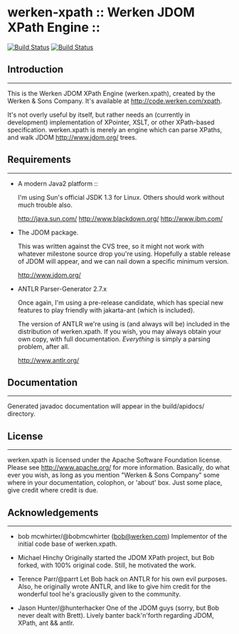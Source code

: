 # werken-xpath :: Werken JDOM XPath Engine ::
[![Build Status](https://img.shields.io/travis/Obsidian-StudiosInc/werken-xpath/master.svg?colorA=9977bb&style=plastic)](https://travis-ci.org/Obsidian-StudiosInc/werken-xpath)
[![Build Status](https://img.shields.io/shippable/5a0a1aa5b2a4270700e2dcde/master.svg?colorA=9977bb&style=plastic)](https://app.shippable.com/projects/5a0a1aa5b2a4270700e2dcde/)

## Introduction
------------------------------------------------------------------------
This is the Werken JDOM XPath Engine (werken.xpath), created by  the 
Werken & Sons Company. It's available at <http://code.werken.com/xpath>.

It's not overly useful by itself, but rather needs an (currently in
development) implementation of XPointer, XSLT, or other XPath-based 
specification.  werken.xpath is merely an engine which can parse XPaths,
and walk JDOM <http://www.jdom.org/> trees.


## Requirements
------------------------------------------------------------------------

* A modern Java2 platform :: 

  I'm using Sun's official JSDK 1.3 for Linux.  Others should work
  without much trouble also.

    <http://java.sun.com/>
    <http://www.blackdown.org/>
    <http://www.ibm.com/>


* The JDOM package. 

  This was written against the CVS tree, so it might not work with
  whatever milestone source drop you're using.  Hopefully a stable 
  release of JDOM will appear, and we can nail down a specific minimum
  version. 

    <http://www.jdom.org/>


* ANTLR Parser-Generator 2.7.x

  Once again, I'm using a pre-release candidate, which has special
  new features to play friendly with jakarta-ant (which is included).

  The version of ANTLR we're using is (and always will be) included
  in the distribution of werken.xpath.  If you wish, you may always obtain
  your own copy, with full documentation.  *Everything* is simply a
  parsing problem, after all.

    <http://www.antlr.org/>


## Documentation
------------------------------------------------------------------------
Generated javadoc documentation will appear in the build/apidocs/
directory.

## License
------------------------------------------------------------------------
werken.xpath is licensed under the Apache Software Foundation
license. Please see <http://www.apache.org/> for more information.
Basically, do what ever you wish, as long as you mention "Werken &
Sons Company" some where in your documentation, colophon, or 'about'
box.  Just some place, give credit where credit is due.


## Acknowledgements
------------------------------------------------------------------------
  * bob mcwhirter/@bobmcwhirter (bob@werken.com)
    Implementor of the initial code base of werken.xpath.

  * Michael Hinchy
    Originally started the JDOM XPath project, but Bob forked, with 100% 
    original code.  Still, he motivated the work.

  * Terence Parr/@parrt
    Let Bob hack on ANTLR for his own evil purposes.  Also, he 
    originally wrote ANTLR, and like to give him credit for the  
    wonderful tool he's graciouslly given to the community.

  * Jason Hunter/@hunterhacker
    One of the JDOM guys (sorry, but Bob never dealt with Brett). Lively 
    banter back'n'forth regarding JDOM, XPath, ant && antlr.

